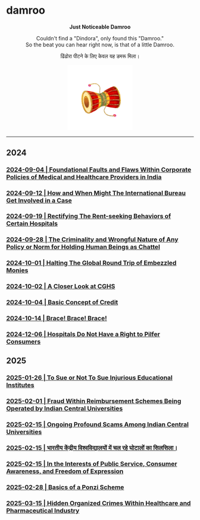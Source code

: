 # damroo

<div align="center">

<p><strong>Just Noticeable Damroo</strong></p> 

<p>Couldn't find a "Dindora", only found this "Damroo." <br />
So the beat you can hear right now, is that of a little Damroo.</p>

<p>ढिंढोरा पीटने के लिए केवल यह डमरू मिला।</p> 

<img width="35%" src="./little-damroo.png"></img>

</div>

---

## 2024

### [2024-09-04 | Foundational Faults and Flaws Within Corporate Policies of Medical and Healthcare Providers in India](https://github.com/my-realm/musings/blob/main/current-medical-industry.md) 

### [2024-09-12 | How and When Might The International Bureau Get Involved in a Case](https://github.com/callthis/fiction/blob/master/when_might_the_international_bureau_get_involved.md)

### [2024-09-19 | Rectifying The Rent-seeking Behaviors of Certain Hospitals](https://github.com/just-noticeable/damroo/blob/main/rectifying-the-rent-seeking-behaviors-of-certain-hospitals.md) 

### [2024-09-28 | The Criminality and Wrongful Nature of Any Policy or Norm for Holding Human Beings as Chattel](https://github.com/just-noticeable/damroo/blob/main/criminality_of_policies_for_holding_human_beings_as_chattel.md) 

### [2024-10-01 | Halting The Global Round Trip of Embezzled Monies](https://github.com/just-noticeable/damroo/blob/main/halting-the-global-round-trip-of-embezzled-monies.md) 

### [2024-10-02 | A Closer Look at CGHS](https://github.com/just-noticeable/damroo/blob/main/a-closer-look-at-cghs.md) 

### [2024-10-04 | Basic Concept of Credit](https://github.com/callthis/fiction/blob/master/basic-concept-of-credit.md)

### [2024-10-14 | Brace! Brace! Brace!](https://github.com/just-noticeable/damroo/blob/master/brace-brace-brace.md)

### [2024-12-06 | Hospitals Do Not Have a Right to Pilfer Consumers](https://github.com/just-noticeable/damroo/blob/main/hospitals-do-not-have-a-right-to-pilfer-consumers.md)

## 2025

### [2025-01-26 | To Sue or Not To Sue Injurious Educational Institutes](https://github.com/just-noticeable/damroo/blob/main/to-sue-or-not-to-sue-injurious-educational-institutes.md)

### [2025-02-01 | Fraud Within Reimbursement Schemes Being Operated by Indian Central Universities](https://github.com/just-noticeable/damroo/blob/main/fraud-within-reimbursement-schemes-being-operated-by-indian-central-universities.md)

### [2025-02-15 | Ongoing Profound Scams Among Indian Central Universities](https://github.com/just-noticeable/damroo/blob/main/ongoing-profound-scams-among-indian-central-universities.md)

### [2025-02-15 | भारतीय केंद्रीय विश्वविद्यालयों में चल रहे घोटालों का सिलसिला।](https://github.com/just-noticeable/damroo/blob/main/hindi-translation-of-article-about-scams-among-indian-central-universities.md)

### [2025-02-15 | In the Interests of Public Service, Consumer Awareness, and Freedom of Expression](https://github.com/just-noticeable/damroo/blob/main/in-the-interests-of-public-service-consumer-awareness-and-freedom-of-expression.md)

### [2025-02-28 | Basics of a Ponzi Scheme](https://github.com/just-noticeable/damroo/blob/main/basics-of-a-ponzi-scheme.md)

### [2025-03-15 | Hidden Organized Crimes Within Healthcare and Pharmaceutical Industry](https://github.com/just-noticeable/damroo/blob/main/hidden-organized-crimes-within-the-healthcare-and-pharmaceutical-industry.md)

